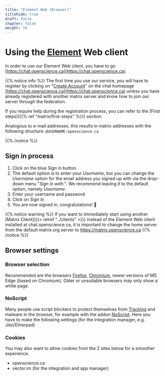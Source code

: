 ```yaml
---
title: "Element Web (Browser)"
titlehide: true
draft: false
chapter: false
weight: 10
---
```


# Using the [Element](https://chat.openscience.ca) Web client

In order to use our Element Web client, you have to go
[https://chat.openscience.ca](https://chat.openscience.ca).

{{% notice info %}} The first time you use our service, you will have to
register by clicking on
"[Create Account](https://chat.openscience.ca/#/register)" on the chat homepage
[https://chat.openscience.ca](https://chat.openscience.ca) unless you have
already registered with another matrix server and know how to join our server
through the federation.

If you require help during the registration process, you can refer to the [First
steps]({{% ref "matrix/first-steps" %}}) section.

Analogous to e-mail addresses, this results in matrix addresses with the
following structure: `@USERNAME:openscience.ca`

{{% /notice %}}

## Sign in process

1. Click on the blue _Sign in_ button.
1. The default option is to enter your _Username_, but you can change the
   _Username_ option for the email address you signed up with via the drop-down
   menu "_Sign in with:_". We recommend leaving it to the default option, namely
   _Username_.
1. Enter your username and password
1. Click on _Sign In_
1. You are now signed in, congratulations! :tada:

{{% notice warning %}} If you want to immediately start using another [Matrix
Client]({{< relref "../clients" >}}) instead of the Element Web client installed
at chat.openscience.ca, it is important to change the home server from the
default matrix.org server to https://matrix.openscience.ca {{% /notice %}}

## Browser settings

### Browser selection

Recommended are the browsers [Firefox](https://www.mozilla.org/de/firefox/new/),
[Chromium](https://www.chromium.org/getting-involved/download-chromium), newer
versions of MS Edge (based on Chromium). Older or unsuitable browsers may only
show a white page.

### NoScript

Many people use script blockers to protect themselves from
[Tracking](https://ofaolain.com/blog/2018/04/23/tracker-blocking-with-noscript-and-privacy-badger/)
and malware in the browser, for example with the addon
[NoScript](https://addons.mozilla.org/de/firefox/addon/noscript/). Here you have
to make the following settings (for the integration manager, e.g.
Jitsi/Etherpad)

<!-- ![Browser plugin settings NoScript with openscience.ca and vector.im selected as trusted script sources](.png) -->

### Cookies

You may also want to allow cookies from the 2 sites below for a smoother
experience.

- openscience.ca
- vector.im (for the integration and app manager)
